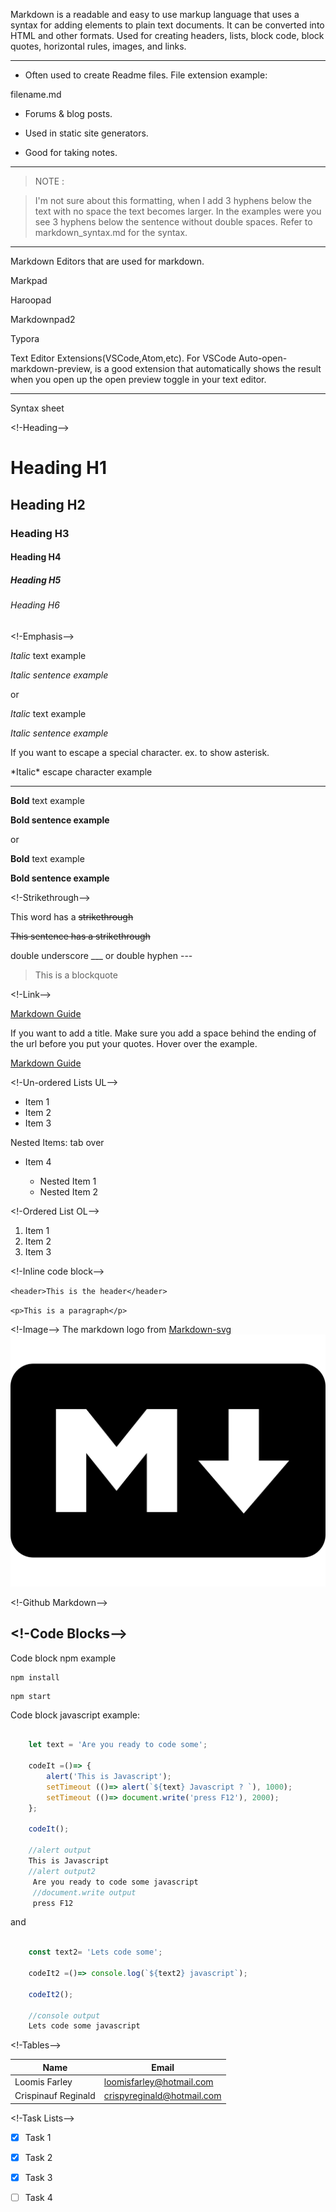 Markdown is a readable and easy to use markup language that uses a syntax for adding elements to plain text documents.  It can be converted into HTML and other formats. Used for creating headers, lists, block code, block quotes, horizontal rules, images, and links. 

---
* Often used to create Readme files. File extension example:  

filename.md 

* Forums & blog posts.


* Used in static site generators.

* Good for taking notes.

---
>NOTE :

>I'm not sure about this formatting, when
I add 3 hyphens below the text
with no space the text becomes
larger.  In the examples were
you see 3 hyphens below the
sentence without double spaces. Refer
to markdown_syntax.md for the
syntax.

---


Markdown Editors that are used for markdown.

Markpad

Haroopad

Markdownpad2

Typora

Text Editor Extensions(VSCode,Atom,etc). For VSCode
Auto-open-markdown-preview, is a good extension that automatically shows the result when you open up the open preview toggle in your text editor.
___
Syntax sheet

<!-Heading-->

# Heading H1

## Heading H2

### Heading H3

#### Heading H4

##### Heading H5

###### Heading H6

<!-Emphasis-->

*Italic* text example

*Italic sentence example*

or

_Italic_ text example

_Italic sentence example_

If you want to escape a special
character. ex. to show asterisk.

\*Italic\* escape character example

---

**Bold** text example

**Bold sentence example**

or

__Bold__ text example

__Bold sentence example__

<!-Strikethrough-->

This word has a ~~strikethrough~~

~~This sentence has a strikethrough~~

<!--->

double underscore

___

or

double hyphen

---

<!-Blockquote-->

>This is a blockquote

<!-Link-->

[Markdown Guide](https://www.markdownguide.org)

If you want to add a title.
Make sure you add a space behind
the ending of the url before you
put your quotes. Hover over the
example.

[Markdown Guide](https://www.markdownguide.org "This is a title")

<!-Un-ordered Lists UL-->

* Item 1
* Item 2
* Item 3

Nested Items: tab over
* Item 4

    * Nested Item 1
    * Nested Item 2

<!-Ordered List OL-->

1. Item 1
1. Item 2
1. Item 3

<!-Inline code block-->

`<header>This is the header</header>`

`<p>This is a paragraph</p>`

<!-Image-->
The markdown logo from [Markdown-svg](https://fontawesome.com/icons/markdown?style=brands)
![Markdown-logo](markdown-brands.svg)


<!-Github Markdown-->

<!-Code Blocks-->
---

Code block npm example

```
npm install
```

```
npm start
```

Code block javascript example:

```javascript
    
    let text = 'Are you ready to code some';
       
    codeIt =()=> {
        alert('This is Javascript');
        setTimeout (()=> alert(`${text} Javascript ? `), 1000);
        setTimeout (()=> document.write('press F12'), 2000);
    };

    codeIt();

    //alert output
    This is Javascript
    //alert output2
     Are you ready to code some javascript
     //document.write output
     press F12

```

and
```javascript
    
    const text2= 'Lets code some';

    codeIt2 =()=> console.log(`${text2} javascript`);
      
    codeIt2();

    //console output
    Lets code some javascript

```


<!-Tables-->

| Name                  | Email                      |
| ----------------------| ---------------------------|
| Loomis Farley         | loomisfarley@hotmail.com   |
| Crispinauf Reginald   | crispyreginald@hotmail.com |


<!-Task Lists-->

* [x] Task 1
* [x] Task 2
* [x] Task 3
* [ ] Task 4

























